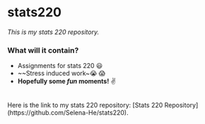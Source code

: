 # stats220
*This is my stats 220 repository.*
<br/>

### What will it contain?
* Assignments for stats 220 :smiley:
* ~~Stress induced work~:sob: :scream:
* **Hopefully some _fun_ moments!** :v:
<br/>
Here is the link to my stats 220 repository: [Stats 220 Repository](https://github.com/Selena-He/stats220).
